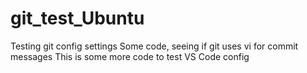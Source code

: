 # git_test_Ubuntu
Testing git config settings
Some code, seeing if git uses vi for commit messages
This is some more code to test VS Code config


